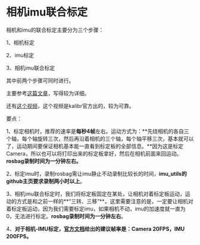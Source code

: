 # 相机imu联合标定

相机和imu的联合标定主要分为三个步骤：

1、相机标定

2、imu标定

3、相机imu联合标定

其中前两个步骤可同时进行。

主要参考[这篇文章](https://immortalqx.github.io/2021/07/04/kalibr-for-camera-imu-calibration/)，写得较为详细。

还有[这个视频](https://www.youtube.com/watch?v=puNXsnrYWTY&t=192s)，这个视频是kalibr官方出的，较为可靠。

要点：

1、标定相机时，推荐的速率是**每秒4帧**左右。运动方式为：**先绕相机的各自三个轴，每个轴旋转三次，然后再沿着相机的三个轴，每个轴平移三次，基本就可以了，运动期间要保证相机基本能一直看到标定板的全部信息。**因为这是标定Camera，所以也可以将打印出来的标定板拿好，然后在相机前面来回运动。**rosbag录制时间为一分钟左右。**

2、标定imu时，录制rosbag需让imu静止不动录制比较长的时间，**imu_utils的github主页要求录制两小时以上**。

3、相机imu联合标定时，我们将标定板固定在某处，让相机对着标定板运动，运动的方式是和之前一样的**“三转、三移”**。这里需要注意的是，一定要让相机对着标定板运动，因为我们需要标定imu，如果相机不动，imu的加速度就一直为0，无法进行标定。**rosbag录制时间为一分钟左右**。

4、**对于相机-IMU标定，[官方文档](https://github.com/ethz-asl/kalibr/wiki/Multi-IMU-and-IMU-intrinsic-calibration)给出的建议帧率是：Camera 20FPS，IMU 200FPS。**


